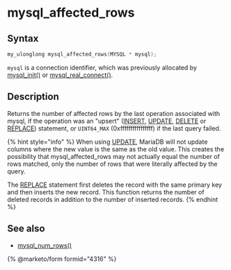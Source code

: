 # mysql\_affected\_rows

## Syntax

```c
my_ulonglong mysql_affected_rows(MYSQL * mysql);
```

`mysql` is a connection identifier, which was previously allocated by [mysql\_init()](mysql_init.md) or [mysql\_real\_connect()](mysql_real_connect.md).

## Description

Returns the number of affected rows by the last operation associated with mysql, if the operation was an "upsert" ([INSERT](https://app.gitbook.com/s/SsmexDFPv2xG2OTyO5yV/reference/sql-statements-and-structure/sql-statements/data-manipulation/inserting-loading-data/insert), [UPDATE](https://app.gitbook.com/s/SsmexDFPv2xG2OTyO5yV/reference/sql-statements-and-structure/sql-statements/data-manipulation/changing-deleting-data/update), [DELETE](https://app.gitbook.com/s/SsmexDFPv2xG2OTyO5yV/reference/sql-statements-and-structure/sql-statements/data-manipulation/changing-deleting-data/delete) or [REPLACE](https://app.gitbook.com/s/SsmexDFPv2xG2OTyO5yV/reference/sql-statements-and-structure/sql-statements/data-manipulation/changing-deleting-data/replace)) statement, or `UINT64_MAX` (0xffffffffffffffff) if the last query failed.

{% hint style="info" %}
When using [UPDATE](https://app.gitbook.com/s/SsmexDFPv2xG2OTyO5yV/reference/sql-statements-and-structure/sql-statements/data-manipulation/changing-deleting-data/update), MariaDB will not update columns where the new value is the same as the old value. This creates the possibility that mysql\_affected\_rows may not actually equal the number of rows matched, only the number of rows that were literally affected by the query.

The [REPLACE](https://app.gitbook.com/s/SsmexDFPv2xG2OTyO5yV/reference/sql-statements-and-structure/sql-statements/data-manipulation/changing-deleting-data/replace) statement first deletes the record with the same primary key and then inserts the new record. This function returns the number of deleted records in addition to the number of inserted records.
{% endhint %}

## See also

* [mysql\_num\_rows()](mysql_num_rows.md)


{% @marketo/form formid="4316" %}
